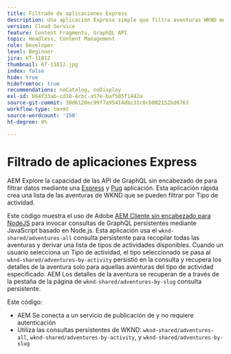 ```yaml
---
title: Filtrado de aplicaciones Express
description: Una aplicación Express simple que filtra aventuras WKND modeladas con fragmentos de contenido.
version: Cloud Service
feature: Content Fragments, GraphQL API
topic: Headless, Content Management
role: Developer
level: Beginner
jira: KT-11812
thumbnail: KT-11812.jpg
index: false
hide: true
hidefromtoc: true
recommendations: noCatalog, noDisplay
exl-id: b64f33ab-cd18-4cbc-a57e-baf505f1442a
source-git-commit: 30d6120ec99f7a95414dbc31c0cb002152bd6763
workflow-type: tm+mt
source-wordcount: '150'
ht-degree: 0%

---
```


# Filtrado de aplicaciones Express

AEM Explore la capacidad de las API de GraphQL sin encabezado de para filtrar datos mediante una [Express](https://expressjs.com/) y [Pug](https://pugjs.org/) aplicación. Esta aplicación rápida crea una lista de las aventuras de WKND que se pueden filtrar por Tipo de actividad.

Este código muestra el uso de Adobe [AEM Cliente sin encabezado para NodeJS](https://github.com/adobe/aem-headless-client-nodejs#aem-headless-client-for-nodejs) para invocar consultas de GraphQL persistentes mediante JavaScript basado en Node.js. Esta aplicación usa el `wknd-shared/adventures-all` consulta persistente para recopilar todas las aventuras y derivar una lista de tipos de actividades disponibles. Cuando un usuario selecciona un Tipo de actividad, el tipo seleccionado se pasa al `wknd-shared/adventures-by-activity` persistió en la consulta y recupera los detalles de la aventura solo para aquellas aventuras del tipo de actividad especificado. AEM Los detalles de la aventura se recuperan de a través de la pestaña de la página de `wknd-shared/adventures-by-slug` consulta persistente.

Este código:

+ AEM Se conecta a un servicio de publicación de y no requiere autenticación
+ Utiliza las consultas persistentes de WKND: `wknd-shared/adventures-all`, `wknd-shared/adventures-by-activity`, y `wknd-shared/adventures-by-slug`
